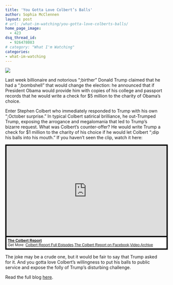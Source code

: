 ```yaml
---
title: 'You Gotta Love Colbert’s Balls'
author: Sophia McClennen
layout: post
# url: /what-im-watching/you-gotta-love-colberts-balls/
home_page_image:
  - 423
dsq_thread_id:
  - 926478083
# category: "What I'm Watching"
categories: 
- what-im-watching 
---
```


![](/assets/img/colbert-trump-592x364.jpg)

Last week billionaire and notorious “;birther” Donald Trump claimed that he had a “;bombshell” that would change the election: he announced that if President Obama would provide him with copies of his college and passport records that he would write a check for $5 million to the charity of Obama’s choice.


Enter Stephen Colbert who immediately responded to Trump with his own “;October surprise.” In typical Colbert satirical brilliance, he out-Trumped Trump, exposing the arrogance and megalomania that led to Trump’s bizarre request. What was Colbert’s counter-offer? He would write Trump a check for $1 million to the charity of his choice if he would let Colbert “;dip his balls into his mouth.” If you haven’t seen the clip, watch it here:

<div style="background-color:#000000;width:520px;"><div style="padding:4px;"><iframe src="http://media.mtvnservices.com/embed/mgid:arc:video:comedycentral.com:c20211dc-cd31-449b-b0a9-d062b81bd43e" width="512" height="288" frameborder="0"></iframe><p style="text-align:left;background-color:#FFFFFF;padding:4px;margin-top:4px;margin-bottom:0px;font-family:Arial, Helvetica, sans-serif;font-size:12px;"><b><a href="http://thecolbertreport.cc.com/">The Colbert Report</a></b><br/>Get More: <a href="http://thecolbertreport.cc.com/full-episodes">Colbert Report Full Episodes</a>,<a href="https://www.facebook.com/thecolbertreport">The Colbert Report on Facebook</a>,<a href="http://thecolbertreport.cc.com/videos">Video Archive</a></p></div></div>

The joke may be a crude one, but it would be fair to say that Trump asked for it. And you gotta love Colbert’s willingness to put his balls to public service and expose the folly of Trump’s disturbing challenge.

Read the full blog [here][1].

 [1]: http://www.huffingtonpost.com/sophia-a-mcclennen/stephen-colbert-donald-trump_b_2042379.html

